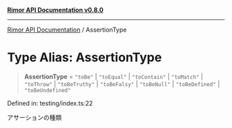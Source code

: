 [**Rimor API Documentation v0.8.0**](../README.md)

***

[Rimor API Documentation](../globals.md) / AssertionType

# Type Alias: AssertionType

> **AssertionType** = `"toBe"` \| `"toEqual"` \| `"toContain"` \| `"toMatch"` \| `"toThrow"` \| `"toBeTruthy"` \| `"toBeFalsy"` \| `"toBeNull"` \| `"toBeDefined"` \| `"toBeUndefined"`

Defined in: testing/index.ts:22

アサーションの種類
